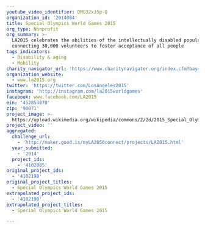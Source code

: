 ```yaml
---
youtube_video_identifier: DMG32xJ5p-Q
organization_id: '2014084'
title: Special Olympics World Games 2015
org_type: Nonprofit
org_summary: >-
  LA2015 celebrates the abilities of the intellectually disabled population by
  connecting 30,000 volunteers to foster acceptance of all people
tags_indicators:
  - Disability & aging
  - Mobility
charity_navigator_url: 'https://www.charitynavigator.org/index.cfm?bay=search.profile&ein=452853870'
organization_website:
  - www.la2015.org
twitter: 'https://twitter.com/LosAngeles2015'
instagram: 'http://instagram.com/la2015worldgames'
facebook: www.facebook.com/LA2015
ein: '452853870'
zip: '90071'
project_image: >-
  https://upload.wikimedia.org/wikipedia/commons/2/2d/2015_Special_Olympics_Closing_Ceremony_on_August_2%2C_2015.jpg
project_video: ''
aggregated:
  challenge_url:
    - 'http://maker.good.is/myLA2050connect/projects/LA2015.html'
  year_submitted:
    - '2014'
  project_ids:
    - '4102085'
original_project_ids:
  - '4102198'
original_project_titles:
  - Special Olympics World Games 2015
extrapolated_project_ids:
  - '4102198'
extrapolated_project_titles:
  - Special Olympics World Games 2015

---
```

